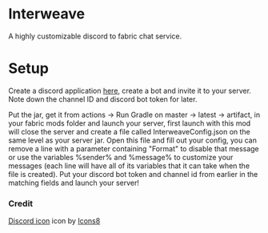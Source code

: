 # Interweave
A highly customizable discord to fabric chat service.
# Setup
Create a discord application <a href="https://discord.com/developers/applications">here</a>, create a bot and invite it to your server. Note down the channel ID and discord bot token for later.

Put the jar, get it from actions -> Run Gradle on master -> latest -> artifact, in your fabric mods folder and launch your server, first launch with this mod will close the server and create a file called InterweaveConfig.json on the same level as your server jar. Open this file and fill out your config, you can remove a line with a parameter containing "Format" to disable that message or use the variables %sender% and %message% to customize your messages (each line will have all of its variables that it can take when the file is created). Put your discord bot token and channel id from earlier in the matching fields and launch your server!
### Credit
<a target="_blank" href="https://icons8.com/icons/set/discord-logo">Discord icon</a> icon by <a target="_blank" href="https://icons8.com">Icons8</a>
